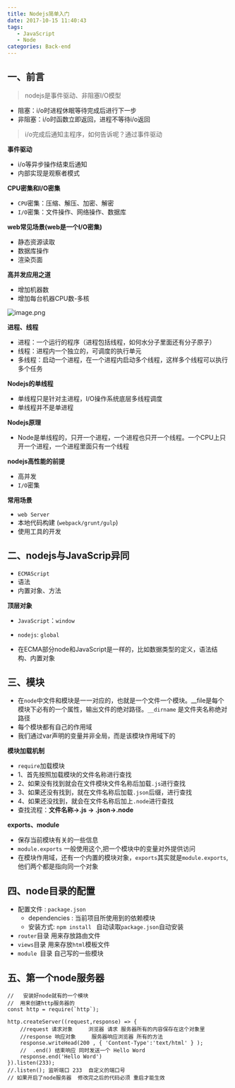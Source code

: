 ```yaml
---
title: Nodejs简单入门
date: 2017-10-15 11:40:43
tags: 
   - JavaScript
   - Node
categories: Back-end
---
```


一、前言
---


> nodejs是事件驱动、非阻塞I/O模型

- 阻塞：i/o时进程休眠等待完成后进行下一步
- 非阻塞：i/o时函数立即返回，进程不等待i/o返回

> i/o完成后通知主程序，如何告诉呢？通过事件驱动

**事件驱动**

- i/o等异步操作结束后通知
- 内部实现是观察者模式

  
**CPU密集和I/O密集**

- `CPU`密集：压缩、解压、加密、解密
- `I/O`密集：文件操作、网络操作、数据库

**web常见场景(web是一个I/O密集)**

- 静态资源读取
- 数据库操作
- 渲染页面

**高并发应用之道**

- 增加机器数
- 增加每台机器CPU数-多核

![image.png](http://upload-images.jianshu.io/upload_images/1480597-64c380eb78d068a6.png?imageMogr2/auto-orient/strip%7CimageView2/2/w/1240)


**进程、线程**

- 进程：一个运行的程序（进程包括线程，如何水分子里面还有分子原子）
- 线程：进程内一个独立的，可调度的执行单元
- 多线程：启动一个进程，在一个进程内启动多个线程，这样多个线程可以执行多个任务

**Nodejs的单线程**

- 单线程只是针对主进程，I/O操作系统底层多线程调度
- 单线程并不是单进程

**Nodejs原理**

- Node是单线程的，只开一个进程，一个进程也只开一个线程。一个CPU上只开一个进程，一个进程里面只有一个线程

**nodejs高性能的前提**

- 高并发
- `I/O`密集


**常用场景**

- `web Server`
- 本地代码构建 (`webpack/grunt/gulp`)
- 使用工具的开发

二、nodejs与JavaScrip异同
---

- `ECMAScript`
- 语法
- 内置对象、方法

**顶层对象**

- `JavaScript`：`window`
- `nodejs`: `global`

- 在ECMA部分node和JavaScript是一样的，比如数据类型的定义，语法结构、内置对象

三、模块 
---

- 在`node`中文件和模块是一一对应的，也就是一个文件一个模块。__file是每个模块下必有的一个属性，输出文件的绝对路径。`__dirname` 是文件夹名称绝对路径
- 每个模块都有自己的作用域
- 我们通过var声明的变量并非全局，而是该模块作用域下的

**模块加载机制**

- `require`加载模块
- 1、首先按照加载模块的文件名称进行查找
- 2、如果没有找到就会在文件模块文件名称后加载`.js`进行查找
- 3、如果还没有找到，就在文件名称后加载`.json`后缀，进行查找
- 4、如果还没找到，就会在文件名称后加上`.node`进行查找
- 查找流程：**文件名称->.js -> .json->.node**

**exports、module**

- 保存当前模块有关的一些信息
- `module.exports` 一般使用这个,把一个模块中的变量对外提供访问
- 在模块作用域，还有一个内置的模块对象，`exports`其实就是`module.exports`,他们两个都是指向同一个对象

四、node目录的配置
---

- 配置文件 : `package.json`
  - dependencies :  当前项目所使用到的依赖模块
  - 安装方式: `npm install ` 自动读取`package.json`自动安装
- `router`目录 用来存放路由文件
- `views`目录  用来存放`html`模板文件
- `module `目录  自己写的一些模块

五、第一个node服务器
---

```
//   安装好node就有的一个模块
//  用来创建http服务器的
const http = require(`http`);

http.createServer((request,response) => {
    //request 请求对象     浏览器 请求 服务器所有的内容保存在这个对象里
    //response 响应对象     服务器响应浏览器 所有的方法
    response.writeHead(200 , { 'Content-Type':'text/html' } );
    //  .end() 结束响应 同时发送一个 Hello Word
    response.end('Hello Word')
}).listen(233);
//.listen(); 监听端口 233  自定义的端口号
// 如果开启了node服务器  修改完之后的代码必须 重启才能生效
```


